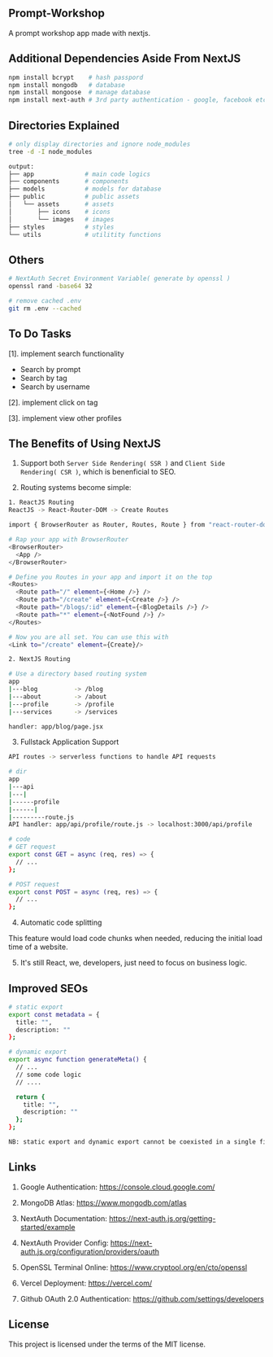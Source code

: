 ## Prompt-Workshop
A prompt workshop app made with nextjs.

## Additional Dependencies Aside From NextJS
```bash
npm install bcrypt    # hash passpord
npm install mongodb   # database
npm install mongoose  # manage database
npm install next-auth # 3rd party authentication - google, facebook etc
```

## Directories Explained
```bash
# only display directories and ignore node_modules
tree -d -I node_modules

output:
├── app              # main code logics
├── components       # components
├── models           # models for database
├── public           # public assets
│   └── assets       # assets
│       ├── icons    # icons
│       └── images   # images
├── styles           # styles
└── utils            # utilitity functions
```

## Others
```bash
# NextAuth Secret Environment Variable( generate by openssl )
openssl rand -base64 32

# remove cached .env
git rm .env --cached
```

## To Do Tasks
[1]. implement search functionality
   - Search by prompt
   - Search by tag
   - Search by username

[2]. implement click on tag

[3]. implement view other profiles

## The Benefits of Using NextJS
1. Support both `Server Side Rendering( SSR )` and `Client Side Rendering( CSR )`, which is benenficial to SEO.

2. Routing systems become simple:
```bash
1. ReactJS Routing
ReactJS -> React-Router-DOM -> Create Routes

import { BrowserRouter as Router, Routes, Route } from "react-router-dom";

# Rap your app with BrowserRouter
<BrowserRouter>
  <App />  
</BrowserRouter>

# Define you Routes in your app and import it on the top
<Routes>
  <Route path="/" element={<Home />} />
  <Route path="/create" element={<Create />} />
  <Route path="/blogs/:id" element={<BlogDetails />} />
  <Route path="*" element={<NotFound />} />
</Routes>

# Now you are all set. You can use this with
<Link to="/create" element={Create}/>

2. NextJS Routing

# Use a directory based routing system
app
|---blog          -> /blog
|---about         -> /about
|---profile       -> /profile
|---services      -> /services

handler: app/blog/page.jsx
```

3. Fullstack Application Support
```bash
API routes -> serverless functions to handle API requests

# dir
app
|---api
|---|
|------profile
|------|
|---------route.js
API handler: app/api/profile/route.js -> localhost:3000/api/profile

# code
# GET request
export const GET = async (req, res) => {
  // ...
};

# POST request
export const POST = async (req, res) => {
  // ...
};
```

4. Automatic code splitting

This feature would load code chunks when needed, reducing the initial load time of a website.

5. It's still React, we, developers, just need to focus on business logic.

## Improved SEOs
```bash
# static export
export const metadata = {
  title: "",
  description: ""
};

# dynamic export
export async function generateMeta() {
  // ...
  // some code logic
  // ....

  return {
    title: "",
    description: ""
  };
};

NB: static export and dynamic export cannot be coexisted in a single file
```

## Links
1. Google Authentication: https://console.cloud.google.com/

2. MongoDB Atlas: https://www.mongodb.com/atlas

3. NextAuth Documentation: https://next-auth.js.org/getting-started/example

4. NextAuth Provider Config: https://next-auth.js.org/configuration/providers/oauth

5. OpenSSL Terminal Online: https://www.cryptool.org/en/cto/openssl

6. Vercel Deployment: https://vercel.com/

7. Github OAuth 2.0 Authentication: https://github.com/settings/developers


## License
This project is licensed under the terms of the MIT license.
